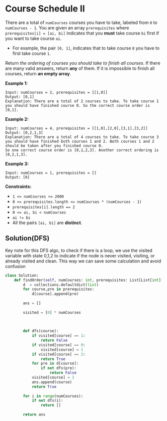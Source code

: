 # Course Schedule II



There are a total of `numCourses` courses you have to take, labeled from `0` to `numCourses - 1`. You are given an array `prerequisites` where `prerequisites[i] = [ai, bi]` indicates that you **must** take course `bi` first if you want to take course `ai`.

* For example, the pair `[0, 1]`, indicates that to take course `0` you have to first take course `1`.

Return _the ordering of courses you should take to finish all courses_. If there are many valid answers, return **any** of them. If it is impossible to finish all courses, return **an empty array**.

&#x20;

**Example 1:**

```
Input: numCourses = 2, prerequisites = [[1,0]]
Output: [0,1]
Explanation: There are a total of 2 courses to take. To take course 1 you should have finished course 0. So the correct course order is [0,1].
```

**Example 2:**

```
Input: numCourses = 4, prerequisites = [[1,0],[2,0],[3,1],[3,2]]
Output: [0,2,1,3]
Explanation: There are a total of 4 courses to take. To take course 3 you should have finished both courses 1 and 2. Both courses 1 and 2 should be taken after you finished course 0.
So one correct course order is [0,1,2,3]. Another correct ordering is [0,2,1,3].
```

**Example 3:**

```
Input: numCourses = 1, prerequisites = []
Output: [0]
```

&#x20;

**Constraints:**

* `1 <= numCourses <= 2000`
* `0 <= prerequisites.length <= numCourses * (numCourses - 1)`
* `prerequisites[i].length == 2`
* `0 <= ai, bi < numCourses`
* `ai != bi`
* All the pairs `[ai, bi]` are **distinct**.

## Solution(DFS)

Key note for this DFS algo, to check if there is a loop, we use the visited variable with state 0,1,2 to indicate if the node is never visited, visiting, or already visited and clean. This way we can save some calculation and avoid confusion



```python
class Solution:
    def findOrder(self, numCourses: int, prerequisites: List[List[int]]) -> List[int]:
        d  = collections.defaultdict(list)
        for course,pre in prerequisites:
            d[course].append(pre)
            
        ans = []
        
        visited = [0] * numCourses
     
    
    
        def dfs(course):
            if visited[course] == 1:
                return False
            if visited[course] == 0:
                visited[course] = 1
            if visited[course] == 2:
                return True
            for pre in d[course]:
                if not dfs(pre):
                    return False       
            visited[course] = 2
            ans.append(course)
            return True
        
        for i in range(numCourses):
            if not dfs(i):
                return []
        
        return ans
```

